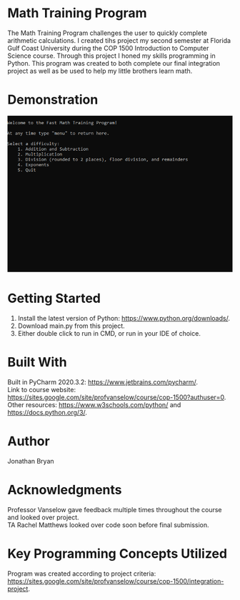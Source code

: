 # Math Training Program
The Math Training Program challenges the user to quickly complete arithmetic calculations. I created tihs project my second semester at Florida Gulf Coast University during the COP 1500 Introduction to Computer Science course. Through this project I honed my skills programming in Python. This program was created to both complete our final integration project as well as be used to help my little brothers learn math.
# Demonstration
![A gif showing the program.](gif4.gif)
# Getting Started
1. Install the latest version of Python: https://www.python.org/downloads/.
2. Download main.py from this project.
3. Either double click to run in CMD, or run in your IDE of choice.
# Built With
Built in PyCharm 2020.3.2: https://www.jetbrains.com/pycharm/.  
Link to course website: https://sites.google.com/site/profvanselow/course/cop-1500?authuser=0.  
Other resources: https://www.w3schools.com/python/ and https://docs.python.org/3/.
# Author
Jonathan Bryan
# Acknowledgments
Professor Vanselow gave feedback multiple times throughout the course and looked over project.  
TA Rachel Matthews looked over code soon before final submission.
# Key Programming Concepts Utilized
Program was created according to project criteria: https://sites.google.com/site/profvanselow/course/cop-1500/integration-project.
